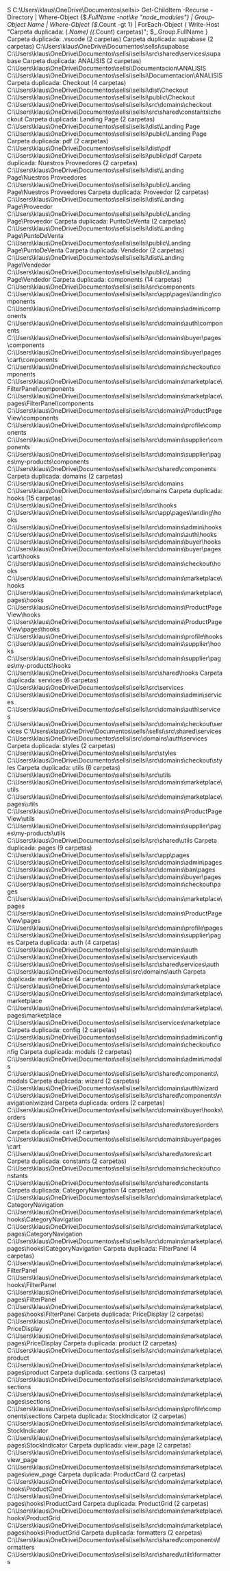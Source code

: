S C:\Users\klaus\OneDrive\Documentos\sellsi> Get-ChildItem -Recurse -Directory | Where-Object {$_.FullName -notlike "*node_modules*"} | Group-Object Name | Where-Object {$_.Count -gt 1} | ForEach-Object { Write-Host "Carpeta duplicada: $($_.Name) ($($_.Count) carpetas)"; $_.Group.FullName }
Carpeta duplicada: .vscode (2 carpetas)
Carpeta duplicada: supabase (2 carpetas)
C:\Users\klaus\OneDrive\Documentos\sellsi\supabase
C:\Users\klaus\OneDrive\Documentos\sellsi\sellsi\src\shared\services\supabase
Carpeta duplicada: ANALISIS (2 carpetas)
C:\Users\klaus\OneDrive\Documentos\sellsi\Documentacion\ANALISIS
C:\Users\klaus\OneDrive\Documentos\sellsi\sellsi\Documentacion\ANALISIS
Carpeta duplicada: Checkout (4 carpetas)
C:\Users\klaus\OneDrive\Documentos\sellsi\sellsi\dist\Checkout
C:\Users\klaus\OneDrive\Documentos\sellsi\sellsi\public\Checkout
C:\Users\klaus\OneDrive\Documentos\sellsi\sellsi\src\domains\checkout
C:\Users\klaus\OneDrive\Documentos\sellsi\sellsi\src\shared\constants\checkout
Carpeta duplicada: Landing Page (2 carpetas)
C:\Users\klaus\OneDrive\Documentos\sellsi\sellsi\dist\Landing Page
C:\Users\klaus\OneDrive\Documentos\sellsi\sellsi\public\Landing Page
Carpeta duplicada: pdf (2 carpetas)
C:\Users\klaus\OneDrive\Documentos\sellsi\sellsi\dist\pdf
C:\Users\klaus\OneDrive\Documentos\sellsi\sellsi\public\pdf
Carpeta duplicada: Nuestros Proveedores (2 carpetas)
C:\Users\klaus\OneDrive\Documentos\sellsi\sellsi\dist\Landing Page\Nuestros Proveedores
C:\Users\klaus\OneDrive\Documentos\sellsi\sellsi\public\Landing Page\Nuestros Proveedores
Carpeta duplicada: Proveedor (2 carpetas)
C:\Users\klaus\OneDrive\Documentos\sellsi\sellsi\dist\Landing Page\Proveedor
C:\Users\klaus\OneDrive\Documentos\sellsi\sellsi\public\Landing Page\Proveedor
Carpeta duplicada: PuntoDeVenta (2 carpetas)
C:\Users\klaus\OneDrive\Documentos\sellsi\sellsi\dist\Landing Page\PuntoDeVenta
C:\Users\klaus\OneDrive\Documentos\sellsi\sellsi\public\Landing Page\PuntoDeVenta
Carpeta duplicada: Vendedor (2 carpetas)
C:\Users\klaus\OneDrive\Documentos\sellsi\sellsi\dist\Landing Page\Vendedor
C:\Users\klaus\OneDrive\Documentos\sellsi\sellsi\public\Landing Page\Vendedor
Carpeta duplicada: components (14 carpetas)
C:\Users\klaus\OneDrive\Documentos\sellsi\sellsi\src\components
C:\Users\klaus\OneDrive\Documentos\sellsi\sellsi\src\app\pages\landing\components
C:\Users\klaus\OneDrive\Documentos\sellsi\sellsi\src\domains\admin\components
C:\Users\klaus\OneDrive\Documentos\sellsi\sellsi\src\domains\auth\components
C:\Users\klaus\OneDrive\Documentos\sellsi\sellsi\src\domains\buyer\pages\components
C:\Users\klaus\OneDrive\Documentos\sellsi\sellsi\src\domains\buyer\pages\cart\components
C:\Users\klaus\OneDrive\Documentos\sellsi\sellsi\src\domains\checkout\components
C:\Users\klaus\OneDrive\Documentos\sellsi\sellsi\src\domains\marketplace\FilterPanel\components
C:\Users\klaus\OneDrive\Documentos\sellsi\sellsi\src\domains\marketplace\pages\FilterPanel\components
C:\Users\klaus\OneDrive\Documentos\sellsi\sellsi\src\domains\ProductPageView\components
C:\Users\klaus\OneDrive\Documentos\sellsi\sellsi\src\domains\profile\components
C:\Users\klaus\OneDrive\Documentos\sellsi\sellsi\src\domains\supplier\components
C:\Users\klaus\OneDrive\Documentos\sellsi\sellsi\src\domains\supplier\pages\my-products\components
C:\Users\klaus\OneDrive\Documentos\sellsi\sellsi\src\shared\components
Carpeta duplicada: domains (2 carpetas)
C:\Users\klaus\OneDrive\Documentos\sellsi\sellsi\src\domains
C:\Users\klaus\OneDrive\Documentos\sellsi\src\domains
Carpeta duplicada: hooks (15 carpetas)
C:\Users\klaus\OneDrive\Documentos\sellsi\sellsi\src\hooks
C:\Users\klaus\OneDrive\Documentos\sellsi\sellsi\src\app\pages\landing\hooks
C:\Users\klaus\OneDrive\Documentos\sellsi\sellsi\src\domains\admin\hooks
C:\Users\klaus\OneDrive\Documentos\sellsi\sellsi\src\domains\auth\hooks
C:\Users\klaus\OneDrive\Documentos\sellsi\sellsi\src\domains\buyer\hooks
C:\Users\klaus\OneDrive\Documentos\sellsi\sellsi\src\domains\buyer\pages\cart\hooks
C:\Users\klaus\OneDrive\Documentos\sellsi\sellsi\src\domains\checkout\hooks
C:\Users\klaus\OneDrive\Documentos\sellsi\sellsi\src\domains\marketplace\hooks
C:\Users\klaus\OneDrive\Documentos\sellsi\sellsi\src\domains\marketplace\pages\hooks
C:\Users\klaus\OneDrive\Documentos\sellsi\sellsi\src\domains\ProductPageView\hooks
C:\Users\klaus\OneDrive\Documentos\sellsi\sellsi\src\domains\ProductPageView\pages\hooks
C:\Users\klaus\OneDrive\Documentos\sellsi\sellsi\src\domains\profile\hooks
C:\Users\klaus\OneDrive\Documentos\sellsi\sellsi\src\domains\supplier\hooks
C:\Users\klaus\OneDrive\Documentos\sellsi\sellsi\src\domains\supplier\pages\my-products\hooks
C:\Users\klaus\OneDrive\Documentos\sellsi\sellsi\src\shared\hooks
Carpeta duplicada: services (6 carpetas)
C:\Users\klaus\OneDrive\Documentos\sellsi\sellsi\src\services
C:\Users\klaus\OneDrive\Documentos\sellsi\sellsi\src\domains\admin\services
C:\Users\klaus\OneDrive\Documentos\sellsi\sellsi\src\domains\auth\services
C:\Users\klaus\OneDrive\Documentos\sellsi\sellsi\src\domains\checkout\services
C:\Users\klaus\OneDrive\Documentos\sellsi\sellsi\src\shared\services
C:\Users\klaus\OneDrive\Documentos\sellsi\src\domains\auth\services
Carpeta duplicada: styles (2 carpetas)
C:\Users\klaus\OneDrive\Documentos\sellsi\sellsi\src\styles
C:\Users\klaus\OneDrive\Documentos\sellsi\sellsi\src\domains\checkout\styles
Carpeta duplicada: utils (6 carpetas)
C:\Users\klaus\OneDrive\Documentos\sellsi\sellsi\src\utils
C:\Users\klaus\OneDrive\Documentos\sellsi\sellsi\src\domains\marketplace\utils
C:\Users\klaus\OneDrive\Documentos\sellsi\sellsi\src\domains\marketplace\pages\utils
C:\Users\klaus\OneDrive\Documentos\sellsi\sellsi\src\domains\ProductPageView\utils
C:\Users\klaus\OneDrive\Documentos\sellsi\sellsi\src\domains\supplier\pages\my-products\utils
C:\Users\klaus\OneDrive\Documentos\sellsi\sellsi\src\shared\utils
Carpeta duplicada: pages (9 carpetas)
C:\Users\klaus\OneDrive\Documentos\sellsi\sellsi\src\app\pages
C:\Users\klaus\OneDrive\Documentos\sellsi\sellsi\src\domains\admin\pages
C:\Users\klaus\OneDrive\Documentos\sellsi\sellsi\src\domains\ban\pages
C:\Users\klaus\OneDrive\Documentos\sellsi\sellsi\src\domains\buyer\pages
C:\Users\klaus\OneDrive\Documentos\sellsi\sellsi\src\domains\checkout\pages
C:\Users\klaus\OneDrive\Documentos\sellsi\sellsi\src\domains\marketplace\pages
C:\Users\klaus\OneDrive\Documentos\sellsi\sellsi\src\domains\ProductPageView\pages
C:\Users\klaus\OneDrive\Documentos\sellsi\sellsi\src\domains\profile\pages
C:\Users\klaus\OneDrive\Documentos\sellsi\sellsi\src\domains\supplier\pages
Carpeta duplicada: auth (4 carpetas)
C:\Users\klaus\OneDrive\Documentos\sellsi\sellsi\src\domains\auth
C:\Users\klaus\OneDrive\Documentos\sellsi\sellsi\src\services\auth
C:\Users\klaus\OneDrive\Documentos\sellsi\sellsi\src\shared\services\auth
C:\Users\klaus\OneDrive\Documentos\sellsi\src\domains\auth
Carpeta duplicada: marketplace (4 carpetas)
C:\Users\klaus\OneDrive\Documentos\sellsi\sellsi\src\domains\marketplace
C:\Users\klaus\OneDrive\Documentos\sellsi\sellsi\src\domains\marketplace\marketplace
C:\Users\klaus\OneDrive\Documentos\sellsi\sellsi\src\domains\marketplace\pages\marketplace
C:\Users\klaus\OneDrive\Documentos\sellsi\sellsi\src\services\marketplace
Carpeta duplicada: config (2 carpetas)
C:\Users\klaus\OneDrive\Documentos\sellsi\sellsi\src\domains\admin\config
C:\Users\klaus\OneDrive\Documentos\sellsi\sellsi\src\domains\checkout\config
Carpeta duplicada: modals (2 carpetas)
C:\Users\klaus\OneDrive\Documentos\sellsi\sellsi\src\domains\admin\modals
C:\Users\klaus\OneDrive\Documentos\sellsi\sellsi\src\shared\components\modals
Carpeta duplicada: wizard (2 carpetas)
C:\Users\klaus\OneDrive\Documentos\sellsi\sellsi\src\domains\auth\wizard
C:\Users\klaus\OneDrive\Documentos\sellsi\sellsi\src\shared\components\navigation\wizard
Carpeta duplicada: orders (2 carpetas)
C:\Users\klaus\OneDrive\Documentos\sellsi\sellsi\src\domains\buyer\hooks\orders
C:\Users\klaus\OneDrive\Documentos\sellsi\sellsi\src\shared\stores\orders
Carpeta duplicada: cart (2 carpetas)
C:\Users\klaus\OneDrive\Documentos\sellsi\sellsi\src\domains\buyer\pages\cart
C:\Users\klaus\OneDrive\Documentos\sellsi\sellsi\src\shared\stores\cart
Carpeta duplicada: constants (2 carpetas)
C:\Users\klaus\OneDrive\Documentos\sellsi\sellsi\src\domains\checkout\constants
C:\Users\klaus\OneDrive\Documentos\sellsi\sellsi\src\shared\constants
Carpeta duplicada: CategoryNavigation (4 carpetas)
C:\Users\klaus\OneDrive\Documentos\sellsi\sellsi\src\domains\marketplace\CategoryNavigation
C:\Users\klaus\OneDrive\Documentos\sellsi\sellsi\src\domains\marketplace\hooks\CategoryNavigation
C:\Users\klaus\OneDrive\Documentos\sellsi\sellsi\src\domains\marketplace\pages\CategoryNavigation
C:\Users\klaus\OneDrive\Documentos\sellsi\sellsi\src\domains\marketplace\pages\hooks\CategoryNavigation
Carpeta duplicada: FilterPanel (4 carpetas)
C:\Users\klaus\OneDrive\Documentos\sellsi\sellsi\src\domains\marketplace\FilterPanel
C:\Users\klaus\OneDrive\Documentos\sellsi\sellsi\src\domains\marketplace\hooks\FilterPanel
C:\Users\klaus\OneDrive\Documentos\sellsi\sellsi\src\domains\marketplace\pages\FilterPanel
C:\Users\klaus\OneDrive\Documentos\sellsi\sellsi\src\domains\marketplace\pages\hooks\FilterPanel
Carpeta duplicada: PriceDisplay (2 carpetas)
C:\Users\klaus\OneDrive\Documentos\sellsi\sellsi\src\domains\marketplace\PriceDisplay
C:\Users\klaus\OneDrive\Documentos\sellsi\sellsi\src\domains\marketplace\pages\PriceDisplay
Carpeta duplicada: product (2 carpetas)
C:\Users\klaus\OneDrive\Documentos\sellsi\sellsi\src\domains\marketplace\product
C:\Users\klaus\OneDrive\Documentos\sellsi\sellsi\src\domains\marketplace\pages\product
Carpeta duplicada: sections (3 carpetas)
C:\Users\klaus\OneDrive\Documentos\sellsi\sellsi\src\domains\marketplace\sections
C:\Users\klaus\OneDrive\Documentos\sellsi\sellsi\src\domains\marketplace\pages\sections
C:\Users\klaus\OneDrive\Documentos\sellsi\sellsi\src\domains\profile\components\sections
Carpeta duplicada: StockIndicator (2 carpetas)
C:\Users\klaus\OneDrive\Documentos\sellsi\sellsi\src\domains\marketplace\StockIndicator
C:\Users\klaus\OneDrive\Documentos\sellsi\sellsi\src\domains\marketplace\pages\StockIndicator
Carpeta duplicada: view_page (2 carpetas)
C:\Users\klaus\OneDrive\Documentos\sellsi\sellsi\src\domains\marketplace\view_page
C:\Users\klaus\OneDrive\Documentos\sellsi\sellsi\src\domains\marketplace\pages\view_page
Carpeta duplicada: ProductCard (2 carpetas)
C:\Users\klaus\OneDrive\Documentos\sellsi\sellsi\src\domains\marketplace\hooks\ProductCard
C:\Users\klaus\OneDrive\Documentos\sellsi\sellsi\src\domains\marketplace\pages\hooks\ProductCard
Carpeta duplicada: ProductGrid (2 carpetas)
C:\Users\klaus\OneDrive\Documentos\sellsi\sellsi\src\domains\marketplace\hooks\ProductGrid
C:\Users\klaus\OneDrive\Documentos\sellsi\sellsi\src\domains\marketplace\pages\hooks\ProductGrid
Carpeta duplicada: formatters (2 carpetas)
C:\Users\klaus\OneDrive\Documentos\sellsi\sellsi\src\shared\components\formatters
C:\Users\klaus\OneDrive\Documentos\sellsi\sellsi\src\shared\utils\formatters
